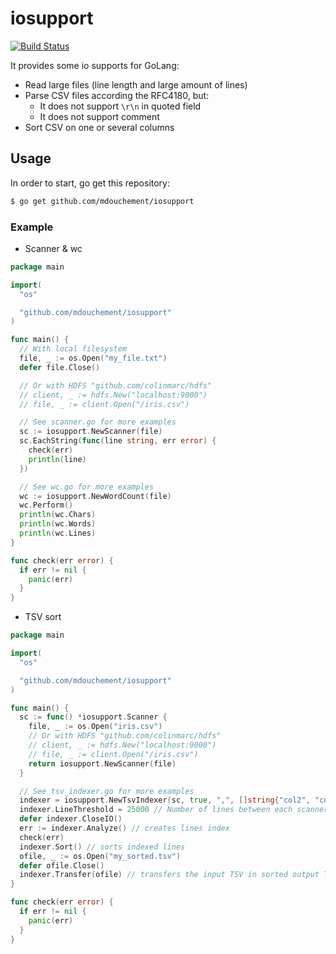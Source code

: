 # iosupport
[![Build Status](https://travis-ci.org/mdouchement/iosupport.svg?branch=master)](https://travis-ci.org/mdouchement/iosupport)

It provides some io supports for GoLang:
- Read large files (line length and large amount of lines)
- Parse CSV files according the RFC4180, but:
  - It does not support `\r\n` in quoted field
  - It does not support comment
- Sort CSV on one or several columns

## Usage

In order to start, go get this repository:

```bash
$ go get github.com/mdouchement/iosupport
```

### Example

- Scanner & wc

```go
package main

import(
  "os"

  "github.com/mdouchement/iosupport"
)

func main() {
  // With local filesystem
  file, _ := os.Open("my_file.txt")
  defer file.Close()

  // Or with HDFS "github.com/colinmarc/hdfs"
  // client, _ := hdfs.New("localhost:9000")
  // file, _ := client.Open("/iris.csv")

  // See scanner.go for more examples
  sc := iosupport.NewScanner(file)
  sc.EachString(func(line string, err error) {
    check(err)
    println(line)
  })

  // See wc.go for more examples
  wc := iosupport.NewWordCount(file)
  wc.Perform()
  println(wc.Chars)
  println(wc.Words)
  println(wc.Lines)
}

func check(err error) {
  if err != nil {
    panic(err)
  }
}
```

- TSV sort

```go
package main

import(
  "os"

  "github.com/mdouchement/iosupport"
)

func main() {
  sc := func() *iosupport.Scanner {
    file, _ := os.Open("iris.csv")
    // Or with HDFS "github.com/colinmarc/hdfs"
    // client, _ := hdfs.New("localhost:9000")
    // file, _ := client.Open("/iris.csv")
    return iosupport.NewScanner(file)
  }

  // See tsv_indexer.go for more examples
  indexer = iosupport.NewTsvIndexer(sc, true, ",", []string{"col2", "col1"}) // scanner, headerIsPresent, separator, fieldsForSorting
  indexer.LineThreshold = 25000 // Number of lines between each scanner's seek (see TsvIndexer#selectSeeker)
  defer indexer.CloseIO()
  err := indexer.Analyze() // creates lines index
  check(err)
  indexer.Sort() // sorts indexed lines
  ofile, _ := os.Open("my_sorted.tsv")
  defer ofile.Close()
  indexer.Transfer(ofile) // transfers the input TSV in sorted output TSV
}

func check(err error) {
  if err != nil {
    panic(err)
  }
}
```
